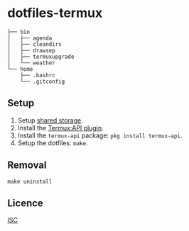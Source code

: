 # dotfiles-termux

```
├── bin
│   ├── agenda
│   ├── cleandirs
│   ├── drawsep
│   ├── termuxupgrade
│   └── weather
└── home
    ├── .bashrc
    └── .gitconfig
```

## Setup
1. Setup [shared storage](https://wiki.termux.com/wiki/Termux-setup-storage).
2. Install the [Termux:API plugin](https://wiki.termux.com/wiki/Termux:API).
3. Install the `termux-api` package: `pkg install termux-api`.
4. Setup the dotfiles: `make`.

## Removal
```shell
make uninstall
```

## Licence
[ISC](https://opensource.org/licenses/ISC)
